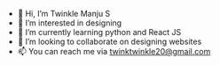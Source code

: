- 👋 Hi, I’m Twinkle Manju S
- 👀 I’m interested in designing
- 🌱 I’m currently learning python and React JS
- 💞️ I’m looking to collaborate on designing websites
- 📫 You can reach me via twinktwinkle20@gmail.com

<!---
twinkle2002/twinkle2002 is a ✨ special ✨ repository because its `README.md` (this file) appears on your GitHub profile.
You can click the Preview link to take a look at your changes.
--->
